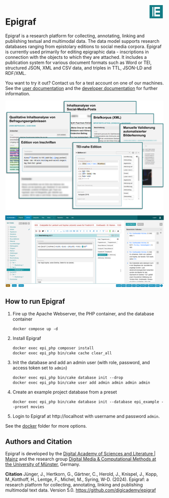 <img align="right" width="48" height="48" src="/docs/assets/img/epigraf-icon.png" alt="Epigraf logo">

# Epigraf

Epigraf is a research platform for collecting, annotating, linking and publishing textual and multimodal data.
The data model supports research databases ranging from epistolary editions to social media corpora.
Epigraf is currently used primarily for editing epigraphic data - inscriptions in connection with the objects to which they are attached.
It includes a publication system for various document formats such as Word or TEI, structured JSON, XML and CSV data, and triples in TTL, JSON-LD and RDF/XML.

You want to try it out? Contact us for a test account on one of our machines.
See the [user documentation](https://epigraf.inschriften.net/help)
and the [developer documentation](https://digicademy.github.io/epigraf/) for further information.

![Epigraf use cases](/docs/assets/img/epigraf-use-cases.png)

![Edit with Epigraf](/docs/assets/img/edit-with-epigraf_playground~394.png)

## How to run Epigraf

1. Fire up the Apache Webserver, the PHP container, and the database container
   ```
   docker compose up -d
   ```

2. Install Epigraf
   ```
   docker exec epi_php composer install
   docker exec epi_php bin/cake cache clear_all
   ```

3. Init the database and add an admin user
   (with role, password, and access token set to `admin`)
   ```
   docker exec epi_php bin/cake database init --drop
   docker exec epi_php bin/cake user add admin admin admin admin
   ```

4. Create an example project database from a preset
   ```
   docker exec epi_php bin/cake database init --database epi_example --preset movies
   ```

5. Login to Epigraf at http://localhost with username and password `admin`.


See the [docker](docker) folder for more options.

## Authors and Citation
Epigraf is developed by the
[Digital Academy of Sciences and Literature | Mainz](https://www.adwmainz.de/digitalitaet/digitale-akademie.html)
and the research group
[Digital Media & Computational Methods at the University of Münster](https://www.uni-muenster.de/Kowi/institut/arbeitsbereiche/digital-media-computational-methods.shtml), Germany.

**Citation**
Jünger, J., Hertkorn, G., Gärtner, C.,
Herold, J., Knispel, J., Kopp, M.,Kotthoff, H., Lentge, F., Michel, M., Syring, W-D. (2024).
Epigraf: a research platform for collecting, annotating, linking and publishing multimodal text data.
Version 5.0. https://github.com/digicademy/epigraf
